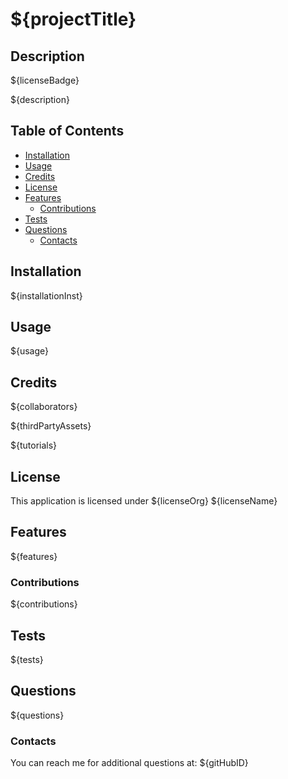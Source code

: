 # ${projectTitle}
<!-- Description, Table of Contents, Installation, Usage, License, Contributing, Tests, and Questions -->

## Description

${licenseBadge}

${description}

## Table of Contents

- [Installation](#installation)
- [Usage](#usage)
- [Credits](#credits)
- [License](#license)
- [Features](#features)
    - [Contributions](#contributions)
- [Tests](#tests)
- [Questions](#questions)
    - [Contacts](#contacts)

## Installation

${installationInst}

## Usage

${usage}

## Credits

${collaborators}

${thirdPartyAssets}

${tutorials}

## License

This application is licensed under ${licenseOrg}
${licenseName}

## Features

${features}

### Contributions
<!-- If you created an application or package and would like other developers to contribute it, you can include guidelines for how to do so. The [Contributor Covenant](https://www.contributor-covenant.org/) is an industry standard, but you can always write your own if you'd prefer. -->

${contributions}

## Tests

${tests}

## Questions

${questions}

### Contacts

You can reach me for additional questions at:
${gitHubID}